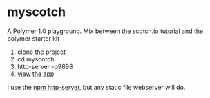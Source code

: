 # myscotch
A Polymer 1.0 playground.  Mix between the scotch.io tutorial and the polymer starter kit

1. clone the project
2. cd myscotch
3. http-server -p9898
4. [view the app](http://localhost:9898)


I use the [npm http-server](https://www.npmjs.com/package/http-server), but any static file webserver will do.

